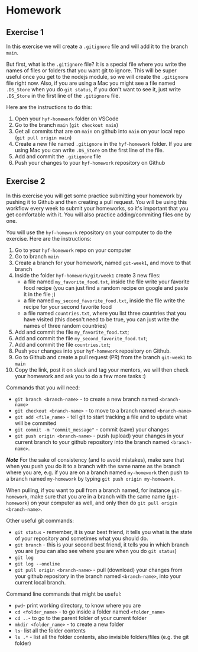 # Homework


## Exercise 1

In this exercise we will create a `.gitignore` file and will add it to the branch `main`.

But first, what is the `.gitignore` file? It is a special file where you write the names of files or folders that you want git to ignore. This will be super useful once you get to the nodejs module, so we will create the `.gitignore` file right now. Also, if you are using a Mac you might see a file named `.DS_Store` when you do `git status`, if you don't want to see it, just write `.DS_Store` in the first line of the `.gitignore` file.

Here are the instructions to do this:

1. Open your `hyf-homework` folder on VSCode
2. Go to the branch `main` (`git checkout main`)
3. Get all commits that are on `main` on github into `main` on your local repo (`git pull origin main`)
4. Create a new file named `.gitignore` in the `hyf-homework` folder. If you are using Mac you can write `.DS_Store` on the first line of the file.
5. Add and commit the `.gitignore` file
6. Push your changes to your `hyf-homework` repository on Github



## Exercise 2

In this exercise you will get some practice submitting your homework by pushing it to Github and then creating a pull request. 
You will be using this workflow every week to submit your homeworks, so it's important that you get comfortable with it.
You will also practice adding/commiting files one by one.

You will use the `hyf-homework` repository on your computer to do the exercise. Here are the instructions:

1. Go to your `hyf-homework` repo on your computer
2. Go to branch `main`
3. Create a branch for your homework, named `git-week1`, and move to that branch
4. Inside the folder `hyf-homework/git/week1` create 3 new files:
   - a file named `my_favorite_food.txt`, inside the file write your favorite food recipe (you can just find a random recipe on google and paste it in the file ;) 
   - a file named `my_second_favorite_food.txt`, inside the file write the recipe for your second favorite food
   - a file named `countries.txt`, where you list three countries that you have visited (this doesn't need to be true, you can just write the names of three random countries)
5. Add and commit the file `my_favorite_food.txt`;
6. Add and commit the file `my_second_favorite_food.txt`;
7. Add and commit the file `countries.txt`;
8. Push your changes into your `hyf-homework` repository on Github.
9. Go to Github and create a pull request (PR) from the branch `git-week1` to `main`
10. Copy the link, post it on slack and tag your mentors, we will then check your homework and ask you to do a few more tasks :)


Commands that you will need: 
 - `git branch <branch-name>` - to create a new branch named `<branch-name>`
 - `git checkout <branch-name>` - to move to a branch named `<branch-name>`
 - `git add <file_name>` - tell git to start tracking a file and to update what will be commited
 - `git commit -m "commit_message"` - commit (save) your changes
 - `git push origin <branch-name>` - push (upload) your changes in your current branch to your github repository into the branch named `<branch-name>`.
 
 
 ***Note***
  For the sake of consistency (and to avoid mistakes), make sure that when you push you do it to a branch with the same name as the branch where you are, e.g. if you are on a branch named `my-homework` then push to a branch named `my-homework` by typing `git push origin my-homework`.
  
  When pulling, if you want to pull from a branch named, for instance `git-homework`, make sure that you are in a branch with the same name (`git-homework`) on your computer as well, and only then do `git pull origin <branch-name>`.


Other useful git commands:
 - `git status` - remember, it is your best friend, it tells you what is the state of your repository and sometimes what you should do.
 - `git branch` - this is your second best friend, it tells you in which branch you are (you can also see where you are when you do `git status`)
 - `git log`
 - `git log --oneline`
 - `git pull origin <branch-name>` - pull (download) your changes from your github repository in the branch named `<branch-name>`, into your current local branch. 

Command line commands that might be useful:
 - `pwd`- print working directory, to know where you are 
 - `cd <folder_name>` - to go inside a folder named `<folder_name>` 
 - `cd ..`- to go to the parent folder of your current folder
 - `mkdir <folder_name>` - to create a new folder
 - `ls`- list all the folder contents
 - `ls .*` - list all the folder contents, also invisible folders/files (e.g. the git folder)

